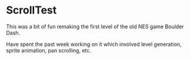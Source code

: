 # ScrollTest

This was a bit of fun remaking the first level of the old NES game Boulder Dash. 

Have spent the past week working on it which involved level generation, sprite animation, pan scrolling, etc. 
